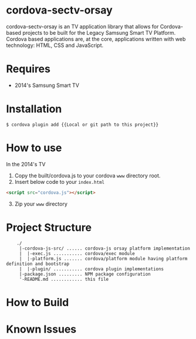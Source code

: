 # cordova-sectv-orsay
cordova-sectv-orsay is an TV application library that allows for Cordova-based projects to be built for the Legacy Samsung Smart TV Platform. Cordova based applications are, at the core, applications written with web technology: HTML, CSS and JavaScript.

# Requires
* 2014's Samsung Smart TV

# Installation
```shell
$ cordova plugin add {{Local or git path to this project}}
```

# How to use
In the 2014's TV
1. Copy the built/cordova.js to your cordova `www` directory root.
2. Insert below code to your `index.html`
```HTML
<script src="cordova.js"></script>
```
3. Zip your `www` directory

# Project Structure
```
    ./
     |-cordova-js-src/ ...... cordova-js orsay platform implementation
     |  |-exec.js ........... cordova/exec module
     |  |-platform.js ....... cordova/platform module having platform definition and bootstrap
     |  |-plugin/ ........... cordova plugin implementations
     |-package.json ......... NPM package configuration
     '-README.md ............ this file
```

# How to Build

# Known Issues
